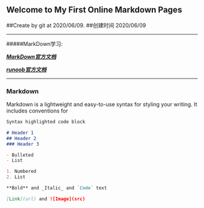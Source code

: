 ## Welcome to My First Online Markdown Pages
##Create by git at 2020/06/09.
##创建时间 2020/06/09

***
#####MarkDown学习:

___[MarkDown官方文档](https://github.com/adam-p/markdown-here/wiki/Markdown-Cheatsheet#code "git markdown")___

___[runoob官方文档](https://www.runoob.com/markdown/md-paragraph.html "菜鸟 runoob")___

---


### Markdown

Markdown is a lightweight and easy-to-use syntax for styling your writing. It includes conventions for

```markdown
Syntax highlighted code block

# Header 1
## Header 2
### Header 3

- Bulleted
- List

1. Numbered
2. List

**Bold** and _Italic_ and `Code` text

[Link](url) and ![Image](src)
```
